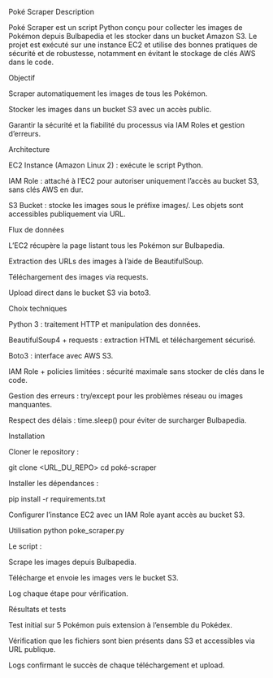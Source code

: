Poké Scraper
Description

Poké Scraper est un script Python conçu pour collecter les images de Pokémon depuis Bulbapedia et les stocker dans un bucket Amazon S3. Le projet est exécuté sur une instance EC2 et utilise des bonnes pratiques de sécurité et de robustesse, notamment en évitant le stockage de clés AWS dans le code.

Objectif

Scraper automatiquement les images de tous les Pokémon.

Stocker les images dans un bucket S3 avec un accès public.

Garantir la sécurité et la fiabilité du processus via IAM Roles et gestion d’erreurs.

Architecture

EC2 Instance (Amazon Linux 2) : exécute le script Python.

IAM Role : attaché à l’EC2 pour autoriser uniquement l’accès au bucket S3, sans clés AWS en dur.

S3 Bucket : stocke les images sous le préfixe images/. Les objets sont accessibles publiquement via URL.

Flux de données

L’EC2 récupère la page listant tous les Pokémon sur Bulbapedia.

Extraction des URLs des images à l’aide de BeautifulSoup.

Téléchargement des images via requests.

Upload direct dans le bucket S3 via boto3.

Choix techniques

Python 3 : traitement HTTP et manipulation des données.

BeautifulSoup4 + requests : extraction HTML et téléchargement sécurisé.

Boto3 : interface avec AWS S3.

IAM Role + policies limitées : sécurité maximale sans stocker de clés dans le code.

Gestion des erreurs : try/except pour les problèmes réseau ou images manquantes.

Respect des délais : time.sleep() pour éviter de surcharger Bulbapedia.

Installation

Cloner le repository :

git clone <URL_DU_REPO>
cd poké-scraper


Installer les dépendances :

pip install -r requirements.txt


Configurer l’instance EC2 avec un IAM Role ayant accès au bucket S3.

Utilisation
python poke_scraper.py


Le script :

Scrape les images depuis Bulbapedia.

Télécharge et envoie les images vers le bucket S3.

Log chaque étape pour vérification.

Résultats et tests

Test initial sur 5 Pokémon puis extension à l’ensemble du Pokédex.

Vérification que les fichiers sont bien présents dans S3 et accessibles via URL publique.

Logs confirmant le succès de chaque téléchargement et upload.
